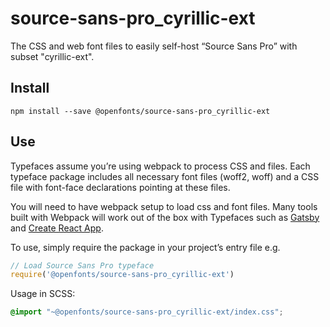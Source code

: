 
# source-sans-pro_cyrillic-ext

The CSS and web font files to easily self-host “Source Sans Pro” with subset "cyrillic-ext".

## Install

`npm install --save @openfonts/source-sans-pro_cyrillic-ext`

## Use

Typefaces assume you’re using webpack to process CSS and files. Each typeface
package includes all necessary font files (woff2, woff) and a CSS file with
font-face declarations pointing at these files.

You will need to have webpack setup to load css and font files. Many tools built
with Webpack will work out of the box with Typefaces such as [Gatsby](https://github.com/gatsbyjs/gatsby)
and [Create React App](https://github.com/facebookincubator/create-react-app).

To use, simply require the package in your project’s entry file e.g.

```javascript
// Load Source Sans Pro typeface
require('@openfonts/source-sans-pro_cyrillic-ext')
```

Usage in SCSS:
```scss
@import "~@openfonts/source-sans-pro_cyrillic-ext/index.css";
```

